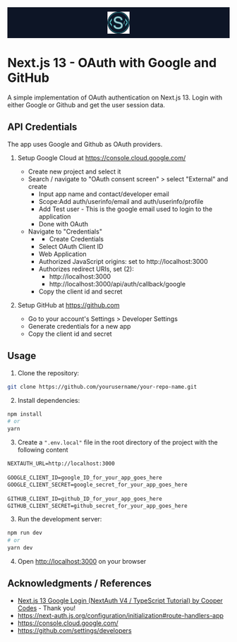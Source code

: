

<div style="background-color: #0D1526; display: flex; justify-content: center; align-items: center; padding: 10px; margin-bottom: 10px">
  <img src="./public/cs-logo-003.png" width="50" alt="logo">
</div>

# Next.js 13 - OAuth with Google and GitHub
A simple implementation of OAuth authentication on Next.js 13. 
Login with either Google or Github and get the user session data.

## API Credentials
The app uses Google and Github as OAuth providers.
1. Setup Google Cloud at https://console.cloud.google.com/
   * Create new project and select it
    * Search / navigate to "OAuth consent screen" > select "External" and create
      * Input app name and contact/developer email
      * Scope:Add auth/userinfo/email and auth/userinfo/profile
      * Add Test user - This is the google email used to login to the application
      * Done with OAuth
    * Navigate to "Credentials"
      * + Create Credentials
      * Select OAuth Client ID 
      * Web Application
      * Authorized JavaScript origins: set to http://localhost:3000
      * Authorizes redirect URIs, set (2):
        * http://localhost:3000
        * http://localhost:3000/api/auth/callback/google
      * Copy the client id and secret

2. Setup GitHub at https://github.com
   * Go to your account's Settings > Developer Settings
   * Generate credentials for a new app
   * Copy the client id and secret


## Usage
1. Clone the repository:
```bash
git clone https://github.com/yourusername/your-repo-name.git
```
2. Install dependencies:

```bash
npm install
# or
yarn
```

3. Create a `".env.local"` file in the root directory of the project with the following content
```
NEXTAUTH_URL=http://localhost:3000

GOOGLE_CLIENT_ID=google_ID_for_your_app_goes_here
GOOGLE_CLIENT_SECRET=google_secret_for_your_app_goes_here

GITHUB_CLIENT_ID=github_ID_for_your_app_goes_here
GITHUB_CLIENT_SECRET=github_secret_for_your_app_goes_here
```

3. Run the development server:

```bash
npm run dev
# or
yarn dev
```

4. Open [http://localhost:3000](http://localhost:3000) on your browser


## Acknowledgments / References
  * [Next.js 13 Google Login (NextAuth V4 / TypeScript Tutorial) by Cooper Codes](https://www.youtube.com/watch?v=6lCXM11Tgyg) - Thank you!
  * https://next-auth.js.org/configuration/initialization#route-handlers-app
  * https://console.cloud.google.com/
  * https://github.com/settings/developers

